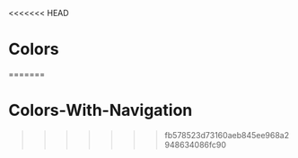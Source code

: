 <<<<<<< HEAD
# Colors
=======
# Colors-With-Navigation
>>>>>>> fb578523d73160aeb845ee968a2948634086fc90
